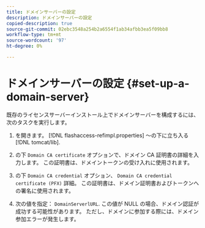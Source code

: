 ```yaml
---
title: ドメインサーバーの設定
description: ドメインサーバーの設定
copied-description: true
source-git-commit: 02ebc3548a254b2a6554f1ab34afbb3ea5f09bb8
workflow-type: tm+mt
source-wordcount: '97'
ht-degree: 0%

---
```


# ドメインサーバーの設定 {#set-up-a-domain-server}

既存のライセンスサーバーインストール上でドメインサーバーを構成するには、次のタスクを実行します。

1. を開きます。 [!DNL flashaccess-refimpl.properties] ～の下に立ち入る [!DNL tomcat/lib].

1. の下 `Domain CA certificate` オプションで、ドメイン CA 証明書の詳細を入力します。 この証明書は、ドメイントークンの受け入れに使用されます。
1. の下 `Domain CA credential` オプション、 `Domain CA credential certificate (PFX)` 詳細。 この証明書は、ドメイン証明書およびトークンへの署名に使用されます。

1. 次の値を指定： `DomainServerlURL`. この値が NULL の場合、ドメイン認証が成功する可能性があります。 ただし、ドメインに参加する際には、ドメイン参加エラーが発生します。
